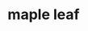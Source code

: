 ---
layout: smileys&emotion
title: maple leaf
emoji: maple_leaf
permalink: 🍁.html
image: assets/img/3moji/maple_leaf.png
---